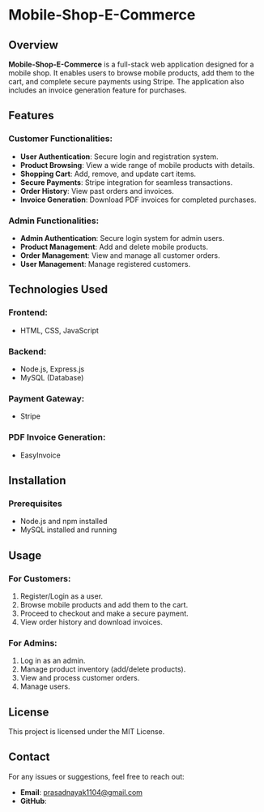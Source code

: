 # Mobile-Shop-E-Commerce

## Overview
**Mobile-Shop-E-Commerce** is a full-stack web application designed for a mobile shop. It enables users to browse mobile products, add them to the cart, and complete secure payments using Stripe. The application also includes an invoice generation feature for purchases.

## Features
### Customer Functionalities:
- **User Authentication**: Secure login and registration system.
- **Product Browsing**: View a wide range of mobile products with details.
- **Shopping Cart**: Add, remove, and update cart items.
- **Secure Payments**: Stripe integration for seamless transactions.
- **Order History**: View past orders and invoices.
- **Invoice Generation**: Download PDF invoices for completed purchases.

### Admin Functionalities:
- **Admin Authentication**: Secure login system for admin users.
- **Product Management**: Add and delete mobile products.
- **Order Management**: View and manage all customer orders.
- **User Management**: Manage registered customers.

## Technologies Used
### Frontend:
- HTML, CSS, JavaScript

### Backend:
- Node.js, Express.js
- MySQL (Database)

### Payment Gateway:
- Stripe

### PDF Invoice Generation:
- EasyInvoice

## Installation
### Prerequisites
- Node.js and npm installed
- MySQL installed and running

## Usage
### For Customers:
1. Register/Login as a user.
2. Browse mobile products and add them to the cart.
3. Proceed to checkout and make a secure payment.
4. View order history and download invoices.

### For Admins:
1. Log in as an admin.
2. Manage product inventory (add/delete products).
3. View and process customer orders.
4. Manage users.


## License
This project is licensed under the MIT License.

## Contact
For any issues or suggestions, feel free to reach out:
- **Email**: prasadnayak1104@gmail.com
- **GitHub**: 

